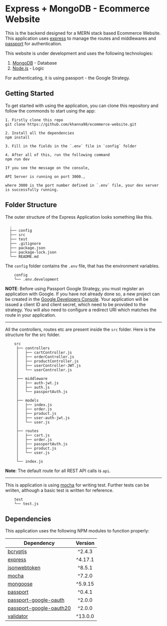 # Express + MongoDB - Ecommerce Website

This is the backend designed for a MERN stack based Ecommerce Website. This application uses [express](https://expressjs.com/) to manage the routes and middlewares and [passport](http://www.passportjs.org/) for authentication.

This website is under development and uses the following technologies: 

1. [MongoDB](https://www.mongodb.com/) - Database
2. [Node.js](https://nodejs.org/en/) - Logic 

For authenticating, it is using passport - the Google Strategy.

## Getting Started

To get started with using the application, you can clone this repository and follow the commonds to start using the app:

```
1. Firstly clone this repo
git clone https://github.com/khanna98/ecommerce-website.git

2. Install all the dependencies
npm install

3. Fill in the fields in the `.env` file in `config` folder

4. After all of this, run the following command
npm run dev

If you see the message on the console,  

API Server is running on port 3000., 

where 3000 is the port number defined in `.env` file, your dev server is successfully running.
```

## Folder Structure

The outer structure of the Express Application looks something like this.

```
  .
  ├── config
  ├── src
  ├── test
  ├── .gitignore
  ├── package.json
  ├── package-lock.json
  └── README.md
```

The `config` folder contains the `.env` file, that has the environment variables.

```
    config
    └── .env.development
``` 
**NOTE**: Before using Passport Google Strategy, you must register an application with Google. If you have not already done so, a new project can be created in the [Google Developers Console](https://console.developers.google.com/). Your application will be issued a client ID and client secret, which need to be provided to the strategy. You will also need to configure a redirect URI which matches the route in your application.

---

All the controllers, routes etc are present inside the `src` folder. Here is the structure for the src folder.

```
    src
     ├── controllers
     │   ├── cartController.js
     │   ├── orderController.js
     │   ├── productController.js
     │   ├── userController-JWT.js
     │   └── userController.js
     │
     ├── middleware
     │   ├── auth-jwt.js
     │   ├── auth.js
     │   └── passportAuth.js
     │
     ├── models
     │   ├── index.js
     │   ├── order.js
     │   ├── product.js
     │   ├── user-auth-jwt.js
     │   └── user.js
     │
     ├── routes
     │   ├── cart.js
     │   ├── order.js
     │   ├── passportAuth.js
     │   ├── product.js
     │   └── user.js
     │
     └── index.js
```

**Note**: The default route for all REST API calls is `api`.

--- 

This is application is using [mocha](https://mochajs.org/) for writing test. Further tests can be wriiten, although a basic test is written for reference.

```
    test
    └── test.js
``` 

## Dependencies

This application uses the following NPM modules to function properly: 

| Dependency |Version|
|----------|:-------------:|
| [bcryptjs](https://www.npmjs.com/package/bcrypt) | ^2.4.3 |
| [express](https://www.npmjs.com/package/express) | ^4.17.1 |
| [jsonwebtoken](https://www.npmjs.com/package/jsonwebtoken)| ^8.5.1 |
| [mocha](https://mochajs.org/) | ^7.2.0 | 
| [mongoose](https://www.npmjs.com/package/mongoose) | ^5.9.15 | 
| [passport](https://www.npmjs.com/package/passport) | ^0.4.1 | 
| [passport-google-oauth](https://www.npmjs.com/package/passport-google-oauth) | ^2.0.0 | 
| [passport-google-oauth20](https://www.npmjs.com/package/passport-google-oauth20) | ^2.0.0 | 
| [validator](https://www.npmjs.com/package/validator) | ^13.0.0 | 
